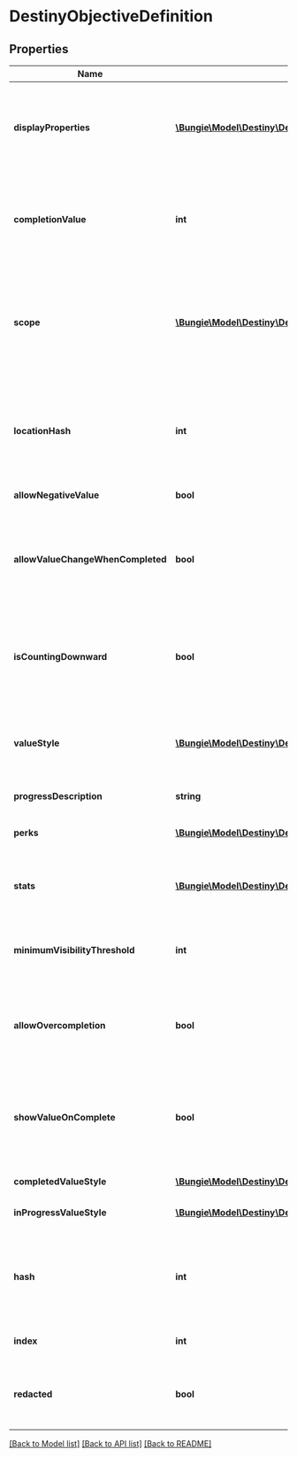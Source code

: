 # DestinyObjectiveDefinition

## Properties
Name | Type | Description | Notes
------------ | ------------- | ------------- | -------------
**displayProperties** | [**\Bungie\Model\Destiny\Definitions\Common\DestinyDisplayPropertiesDefinition**](DestinyDisplayPropertiesDefinition.md) | Ideally, this should tell you what your task is. I&#39;m not going to lie to you though. Sometimes this doesn&#39;t have useful information at all. Which sucks, but there&#39;s nothing either of us can do about it. | [optional] 
**completionValue** | **int** | The value that the unlock value defined in unlockValueHash must reach in order for the objective to be considered Completed. Used in calculating progress and completion status. | [optional] 
**scope** | [**\Bungie\Model\Destiny\DestinyGatingScope**](DestinyGatingScope.md) | A shortcut for determining the most restrictive gating that this Objective is set to use. This includes both the dynamic determination of progress and of completion values. See the DestinyGatingScope enum&#39;s documentation for more details. | [optional] 
**locationHash** | **int** | OPTIONAL: a hash identifier for the location at which this objective must be accomplished, if there is a location defined. Look up the DestinyLocationDefinition for this hash for that additional location info. | [optional] 
**allowNegativeValue** | **bool** | If true, the value is allowed to go negative. | [optional] 
**allowValueChangeWhenCompleted** | **bool** | If true, you can effectively \&quot;un-complete\&quot; this objective if you lose progress after crossing the completion threshold.   If False, once you complete the task it will remain completed forever by locking the value. | [optional] 
**isCountingDownward** | **bool** | If true, completion means having an unlock value less than or equal to the completionValue.  If False, completion means having an unlock value greater than or equal to the completionValue. | [optional] 
**valueStyle** | [**\Bungie\Model\Destiny\DestinyUnlockValueUIStyle**](DestinyUnlockValueUIStyle.md) | The UI style applied to the objective. It&#39;s an enum, take a look at DestinyUnlockValueUIStyle for details of the possible styles. Use this info as you wish to customize your UI. | [optional] 
**progressDescription** | **string** | Text to describe the progress bar. | [optional] 
**perks** | [**\Bungie\Model\Destiny\Definitions\DestinyObjectivePerkEntryDefinition**](DestinyObjectivePerkEntryDefinition.md) | If this objective enables Perks intrinsically, the conditions for that enabling are defined here. | [optional] 
**stats** | [**\Bungie\Model\Destiny\Definitions\DestinyObjectiveStatEntryDefinition**](DestinyObjectiveStatEntryDefinition.md) | If this objective enables modifications on a player&#39;s stats intrinsically, the conditions are defined here. | [optional] 
**minimumVisibilityThreshold** | **int** | If nonzero, this is the minimum value at which the objective&#39;s progression should be shown. Otherwise, don&#39;t show it yet. | [optional] 
**allowOvercompletion** | **bool** | If True, the progress will continue even beyond the point where the objective met its minimum completion requirements. Your UI will have to accommodate it. | [optional] 
**showValueOnComplete** | **bool** | If True, you should continue showing the progression value in the UI after it&#39;s complete. I mean, we already do that in BNet anyways, but if you want to be better behaved than us you could honor this flag. | [optional] 
**completedValueStyle** | [**\Bungie\Model\Destiny\DestinyUnlockValueUIStyle**](DestinyUnlockValueUIStyle.md) | The style to use when the objective is completed. | [optional] 
**inProgressValueStyle** | [**\Bungie\Model\Destiny\DestinyUnlockValueUIStyle**](DestinyUnlockValueUIStyle.md) | The style to use when the objective is still in progress. | [optional] 
**hash** | **int** | The unique identifier for this entity. Guaranteed to be unique for the type of entity, but not globally.  When entities refer to each other in Destiny content, it is this hash that they are referring to. | [optional] 
**index** | **int** | The index of the entity as it was found in the investment tables. | [optional] 
**redacted** | **bool** | If this is true, then there is an entity with this identifier/type combination, but BNet is not yet allowed to show it. Sorry! | [optional] 

[[Back to Model list]](../README.md#documentation-for-models) [[Back to API list]](../README.md#documentation-for-api-endpoints) [[Back to README]](../README.md)


